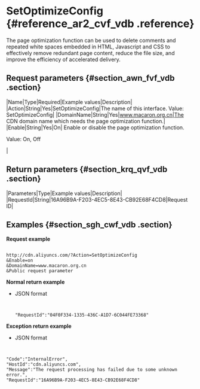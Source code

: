 # SetOptimizeConfig {#reference_ar2_cvf_vdb .reference}

The page optimization function can be used to delete comments and repeated white spaces embedded in HTML, Javascript and CSS to effectively remove redundant page content, reduce the file size, and improve the efficiency of accelerated delivery.

## Request parameters {#section_awn_fvf_vdb .section}

|Name|Type|Required|Example values|Description|
|Action|String|Yes|SetOptimizeConfig|The name of this interface. Value: SetOptimizeConfig|
|DomainName|String|Yes|www.macaron.org.cn|The CDN domain name which needs the page optimization function.|
|Enable|String|Yes|On| Enable or disable the page optimization function. 

 Value: On, Off

 |

## Return parameters {#section_krq_qvf_vdb .section}

|Parameters|Type|Example values|Description|
|RequestId|String|16A96B9A-F203-4EC5-8E43-CB92E68F4CD8|Request ID|

## Examples {#section_sgh_cwf_vdb .section}

**Request example**

```

http://cdn.aliyuncs.com/?Action=SetOptimizeConfig
&Enable=on
&DomainName=www.macaron.org.cn
&Public request parameter
```

**Normal return example**

-   JSON format

    ```
    
    
    "RequestId":"04F0F334-1335-436C-A1D7-6C044FE73368"
    
    ```


**Exception return example**

-   JSON format


```


"Code":"InternalError",
"HostId":"cdn.aliyuncs.com",
"Message":"The request processing has failed due to some unknown error.",
"RequestId":"16A96B9A-F203-4EC5-8E43-CB92E68F4CD8"

```

